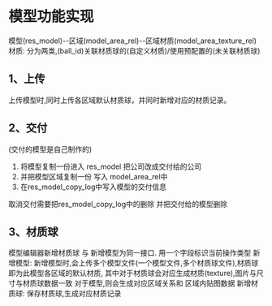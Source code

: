 # 模型功能实现

模型(res_model)--区域(model_area_rel)--区域材质(model_area_texture_rel)
材质: 分为两类,(ball_id)关联材质球的(自定义材质)/使用预配置的(未关联材质球)
## 1、上传
上传模型时,同时上传各区域默认材质球，并同时新增对应的材质记录。


## 2、交付
(交付的模型是自己制作的)
1. 将模型复制一份进入 res_model 把公司改成交付给的公司
2. 并把模型区域复制一份 写入 model_area_rel中
3. 在res_model_copy_log中写入模型的交付信息 

取消交付需要把res_model_copy_log中的删除 并把交付给的模型删除
## 3、材质球
模型编辑器新增材质球 与 新增模型为同一接口. 用一个字段标识当前操作类型
新增模型:  新增模型时,会上传多个模型文件(一个模型文件,多个材质球文件),材质球即为此模型各区域的默认材质,
            其中对于材质球会对应生成材质(texture),图片与尺寸与材质球数据一致
            对于模型,则会生成对应区域关系和 区域内贴图数据
新增材质球:
        保存材质球,生成对应材质记录


